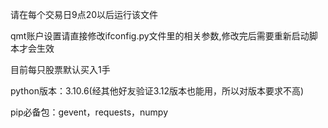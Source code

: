 请在每个交易日9点20以后运行该文件

qmt账户设置请直接修改ifconfig.py文件里的相关参数,修改完后需要重新启动脚本才会生效

目前每只股票默认买入1手

python版本：3.10.6(经其他好友验证3.12版本也能用，所以对版本要求不高)

pip必备包：gevent，requests，numpy
